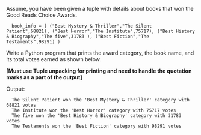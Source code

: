 Assume, you have been given a tuple with details about books that won the Good Reads Choice Awards.

```
  book_info = ( ("Best Mystery & Thriller","The Silent Patient",68821), ("Best Horror","The Institute",75717), ("Best History & Biography","The five",31783 ), ("Best Fiction","The Testaments",98291) )
```

Write a Python program that prints the award category, the book name, and its total votes earned as shown below.

**[Must use Tuple unpacking for printing and need to handle the quotation marks as a part of the output]**

Output:

```
  The Silent Patient won the 'Best Mystery & Thriller' category with 68821 votes
  The Institute won the 'Best Horror' category with 75717 votes
  The five won the 'Best History & Biography' category with 31783 votes
  The Testaments won the 'Best Fiction' category with 98291 votes
```
